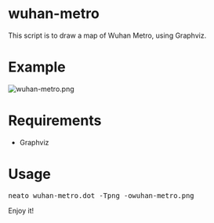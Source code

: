 # wuhan-metro
This script is to draw a map of Wuhan Metro, using Graphviz.

# Example
![wuhan-metro.png](http://7xskpp.com2.z0.glb.clouddn.com/wuhan-metro-neato.png)

# Requirements
* Graphviz

# Usage
<pre>
neato wuhan-metro.dot -Tpng -owuhan-metro.png
</pre>

Enjoy it!
